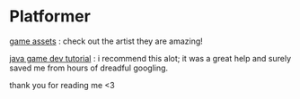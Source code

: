 ﻿# Platformer

[game assets](https://trixelized.itch.io/starstring-fields)
 :  check out the artist they are amazing!

[java game dev tutorial](https://www.youtube.com/playlist?list=PL4rzdwizLaxYmltJQRjq18a9gsSyEQQ-0)
 :  i recommend this alot; it was a great help and surely saved me from hours of dreadful googling. 

thank you for reading me <3
